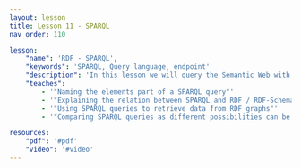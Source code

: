 ```yaml
---
layout: lesson
title: Lesson 11 - SPARQL
nav_order: 110

lesson:
    "name": 'RDF - SPARQL', 
    "keywords": 'SPARQL, Query language, endpoint' 
    "description": 'In this lesson we will query the Semantic Web with SPARQL, we will show some examples and explain the different query elements'
    "teaches": 
        - '"Naming the elements part of a SPARQL query"'
        - '"Explaining the relation between SPARQL and RDF / RDF-Schema"'
        - '"Using SPARQL queries to retrieve data from RDF graphs"' 
        - '"Comparing SPARQL queries as different possibilities can be used to answer the same question"'

resources:
    "pdf": '#pdf'
    "video": '#video'
---
```

